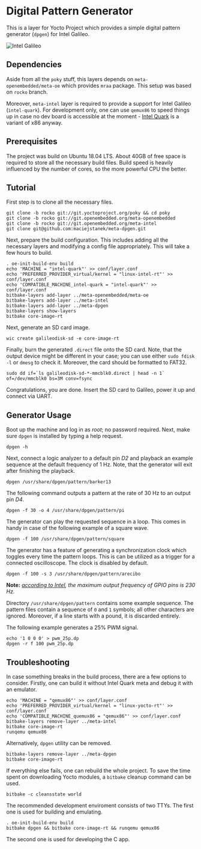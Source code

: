 Digital Pattern Generator
=========================

This is a layer for Yocto Project which provides a simple digital pattern
generator (`dpgen`) for Intel Galileo.

![Intel Galileo](https://upload.wikimedia.org/wikipedia/commons/thumb/f/f8/IntelGalileoGen2.png/320px-IntelGalileoGen2.png)

Dependencies
------------

Aside from all the `poky` stuff, this layers depends on
`meta-openembedded/meta-oe` which provides `mraa` package. This setup was based
on `rocko` branch.

Moreover, `meta-intel` layer is required to provide a support for Intel Galileo
(`intel-quark`). For development only, one can use `qemux86` to speed things up
in case no dev board is accessible at the moment - [Intel Quark][1] is
a variant of x86 anyway.

Prerequisites
-------------

The project was build on Ubuntu 18.04 LTS. About 40GB of free space is required
to store all the necessary build files. Build speed is heavily influenced by
the number of cores, so the more powerful CPU the better.

Tutorial
--------

First step is to clone all the necessary files.
```
git clone -b rocko git://git.yoctoproject.org/poky && cd poky
git clone -b rocko git://git.openembedded.org/meta-openembedded
git clone -b rocko git://git.openembedded.org/meta-intel
git clone git@github.com:maciejstanek/meta-dpgen.git
```

Next, prepare the build configuration. This includes adding all the necessary
layers and modifying a config file appropriately. This will take a few hours to
build.
```
. oe-init-build-env build
echo 'MACHINE = "intel-quark"' >> conf/layer.conf
echo 'PREFERRED_PROVIDER_virtual/kernel = "linux-intel-rt"' >> conf/layer.conf
echo 'COMPATIBLE_MACHINE_intel-quark = "intel-quark"' >> conf/layer.conf
bitbake-layers add-layer ../meta-openembedded/meta-oe
bitbake-layers add-layer ../meta-intel
bitbake-layers add-layer ../meta-dpgen
bitbake-layers show-layers
bitbake core-image-rt
```

Next, generate an SD card image.
```
wic create galileodisk-sd -e core-image-rt
```

Finally, burn the generated `.direct` file onto the SD card. Note, that the
output device might be different in your case; you can use either
`sudo fdisk -l` or `dmesg` to check it. Moreover, the card should be formatted
to FAT32.
```
sudo dd if=`ls galileodisk-sd-*-mmcblk0.direct | head -n 1` of=/dev/mmcblk0 bs=3M conv=fsync
```

Congratulations, you are done. Insert the SD card to Galileo, power it up and
connect via UART.

Generator Usage
---------------

Boot up the machine and log in as _root_; no password required. Next, make sure `dpgen` is installed by typing a help request.
```
dpgen -h
```

Next, connect a logic analyzer to a default pin _D2_ and playback an example sequence at the default frequency of 1 Hz. Note, that the generator will exit after finishing the playback.
```
dpgen /usr/share/dpgen/pattern/barker13
```

The following command outputs a pattern at the rate of 30 Hz to an output pin _D4_.
```
dpgen -f 30 -o 4 /usr/share/dpgen/pattern/pi
```

The generator can play the requested sequence in a loop. This comes in handy in case of the following example of a square wave.
```
dpgen -f 100 /usr/share/dpgen/pattern/square
```

The generator has a feature of generating a synchronization clock which toggles every time the pattern loops. This is can be utilized as a trigger for a connected oscilloscope. The clock is disabled by default.
```
dpgen -f 100 -s 3 /usr/share/dpgen/pattern/arecibo
```

**Note:** _[according to Intel][2], the maximum output frequency of GPIO pins is 230 Hz._

Directory `/usr/share/dpgen/pattern` contains some example sequence. The pattern files contain a sequence of `0` and `1` symbols; all other characters are ignored. Moreover, if a line starts with a pound, it is discarded entirely.

The following example generates a 25% PWM signal.
```
echo '1 0 0 0' > pwm_25p.dp
dpgen -r f 100 pwm_25p.dp
```

Troubleshooting
---------------

In case something breaks in the build process, there are a few options to
consider. Firstly, one can build it without Intel Quark meta and debug it with
an emulator.
```
echo 'MACHINE = "qemux86"' >> conf/layer.conf
echo 'PREFERRED_PROVIDER_virtual/kernel = "linux-yocto-rt"' >> conf/layer.conf
echo 'COMPATIBLE_MACHINE_quemux86 = "qemux86"' >> conf/layer.conf
bitbake-layers remove-layer ../meta-intel
bitbake core-image-rt
runqemu qemux86
```

Alternatively, `dpgen` utility can be removed.
```
bitbake-layers remove-layer ../meta-dpgen
bitbake core-image-rt
```

If everything else fails, one can rebuild the whole project. To save the time
spent on downloading Yocto modules, a `bitbake` cleanup command can be used.
```
bitbake -c cleansstate world
```

The recommended development enviroment consists of two TTYs. The first one is
used for building and emulating.
```
. oe-init-build-env build
bitbake dpgen && bitbake core-image-rt && runqemu qemux86
```
The second one is used for developing the C app.

[1]: https://en.wikipedia.org/wiki/Intel_Quark
[2]: https://www.intel.com/content/www/us/en/support/articles/000006153/boards-and-kits/intel-galileo-boards.html
